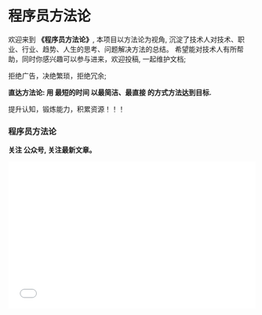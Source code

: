 # 程序员方法论
欢迎来到 **《程序员方法论》**, 本项目以方法论为视角, 沉淀了技术人对技术、职业、行业、趋势、人生的思考、问题解决方法的总结。
希望能对技术人有所帮助，同时你感兴趣可以参与进来，欢迎投稿, 一起维护文档;

拒绝广告，决绝繁琐，拒绝冗余; 

**直达方法论: 用 最短的时间 以最简洁、最直接 的方式方法达到目标.**

提升认知，锻炼能力，积累资源！！！



### 程序员方法论
**关注  公众号, 关注最新文章。**
<iframe src="../static/banner_down.html" width="100%" height="300" frameborder="0" scrolling="no"></iframe>
